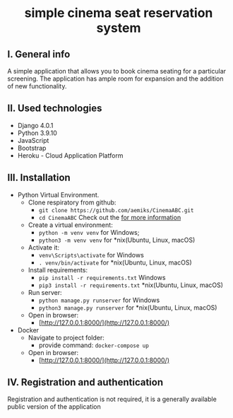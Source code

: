 <h1 align="center">simple cinema seat reservation system</h1>

## I. General info

A simple application that allows you to book cinema seating for a particular screening. The application has ample room for expansion and the addition of new functionality.

## II. Used technologies
* Django 4.0.1
* Python 3.9.10
* JavaScript
* Bootstrap
* Heroku - Cloud Application Platform

## III. Installation

* Python Virtual Environment.
  - Clone respiratory from github:
    + `git clone https://github.com/aemiks/CinemaABC.git`
    + `cd CinemaABC`
Check out the [for more information](https://packaging.python.org/en/latest/guides/installing-using-pip-and-virtual-environments/#creating-a-virtual-environment)
  - Create a virtual environment:
    + `python -m venv venv` for Windows;
    + `python3 -m venv venv` for *nix(Ubuntu, Linux, macOS)
  - Activate it:
    + `venv\Scripts\activate` for Windows
    + `. venv/bin/activate` for *nix(Ubuntu, Linux, macOS)
  - Install requirements:
    + `pip install -r requirements.txt` Windows
    + `pip3 install -r requirements.txt` *nix(Ubuntu, Linux, macOS)
  - Run server:
    + `python manage.py runserver` for Windows
    + `python3 manage.py runserver` for *nix(Ubuntu, Linux, macOS)
  - Open in browser:
    + [http://127.0.0.1:8000/](http://127.0.0.1:8000/)
* Docker
  - Navigate to project folder:
    + provide command: `docker-compose up`
  - Open in browser:
    + [http://127.0.0.1:8000/](http://127.0.0.1:8000/)


## IV. Registration and authentication

Registration and authentication is not required, it is a generally available public version of the application
